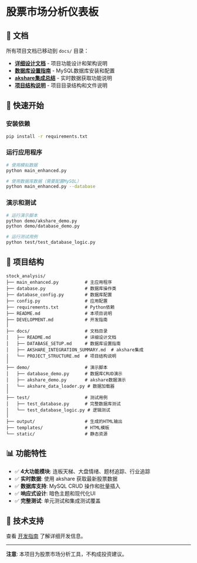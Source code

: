 # 股票市场分析仪表板

## 📖 文档

所有项目文档已移动到 `docs/` 目录：

- **[详细设计文档](docs/README.md)** - 项目功能设计和架构说明
- **[数据库设置指南](docs/DATABASE_SETUP.md)** - MySQL数据库安装和配置
- **[akshare集成总结](docs/AKSHARE_INTEGRATION_SUMMARY.md)** - 实时数据获取功能说明
- **[项目结构说明](docs/PROJECT_STRUCTURE.md)** - 项目目录结构和文件说明

## 🚀 快速开始

### 安装依赖
```bash
pip install -r requirements.txt
```

### 运行应用程序
```bash
# 使用模拟数据
python main_enhanced.py

# 使用数据库数据（需要配置MySQL）
python main_enhanced.py --database
```

### 演示和测试
```bash
# 运行演示脚本
python demo/akshare_demo.py
python demo/database_demo.py

# 运行测试用例
python test/test_database_logic.py
```

## 📁 项目结构

```
stock_analysis/
├── main_enhanced.py          # 主应用程序
├── database.py               # 数据库操作类
├── database_config.py        # 数据库配置
├── config.py                 # 应用配置
├── requirements.txt          # Python依赖
├── README.md                 # 本项目说明
├── DEVELOPMENT.md            # 开发指南
│
├── docs/                     # 文档目录
│   ├── README.md             # 详细设计文档
│   ├── DATABASE_SETUP.md     # 数据库设置指南
│   ├── AKSHARE_INTEGRATION_SUMMARY.md  # akshare集成
│   └── PROJECT_STRUCTURE.md  # 项目结构说明
│
├── demo/                     # 演示脚本
│   ├── database_demo.py      # 数据库CRUD演示
│   ├── akshare_demo.py       # akshare数据演示
│   └── akshare_data_loader.py # 数据加载器
│
├── test/                     # 测试用例
│   ├── test_database.py      # 完整数据库测试
│   └── test_database_logic.py # 逻辑测试
│
├── output/                   # 生成的HTML输出
├── templates/                # HTML模板
└── static/                   # 静态资源
```

## 📊 功能特性

- ✅ **4大功能模块**: 连板天梯、大盘情绪、题材追踪、行业追踪
- ✅ **实时数据**: 使用 akshare 获取最新股票数据
- ✅ **数据库支持**: MySQL CRUD 操作和批量插入
- ✅ **响应式设计**: 暗色主题和现代化UI
- ✅ **完整测试**: 单元测试和集成测试覆盖

## 🔧 技术支持

查看 [开发指南](DEVELOPMENT.md) 了解详细开发信息。

---

**注意**: 本项目为股票市场分析工具，不构成投资建议。